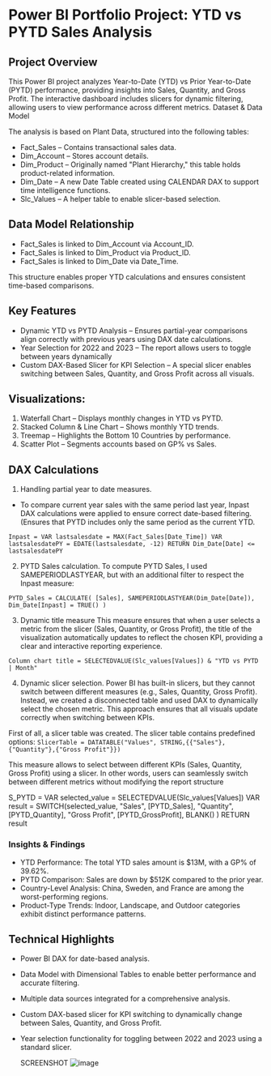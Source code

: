 # Power BI Portfolio Project: YTD vs PYTD Sales Analysis

## Project Overview

This Power BI project analyzes Year-to-Date (YTD) vs Prior Year-to-Date (PYTD) performance, providing insights into Sales, Quantity, and Gross Profit. The interactive dashboard includes slicers for dynamic filtering, allowing users to view performance across different metrics.
Dataset & Data Model

The analysis is based on Plant Data, structured into the following tables:
- Fact_Sales – Contains transactional sales data.
- Dim_Account – Stores account details.
- Dim_Product – Originally named "Plant Hierarchy," this table holds product-related information.
- Dim_Date – A new Date Table created using CALENDAR DAX to support time intelligence functions.
- Slc_Values – A helper table to enable slicer-based selection.

## Data Model Relationship
- Fact_Sales is linked to Dim_Account via Account_ID.
- Fact_Sales is linked to Dim_Product via Product_ID.
- Fact_Sales is linked to Dim_Date via Date_Time.

This structure enables proper YTD calculations and ensures consistent time-based comparisons.

## Key Features
- Dynamic YTD vs PYTD Analysis – Ensures partial-year comparisons align correctly with previous years using DAX date calculations.
- Year Selection for 2022 and 2023 – The report allows users to toggle between years dynamically
- Custom DAX-Based Slicer for KPI Selection – A special slicer enables switching between Sales, Quantity, and Gross Profit across all visuals.
  
## Visualizations:

1. Waterfall Chart – Displays monthly changes in YTD vs PYTD.
2. Stacked Column & Line Chart – Shows monthly YTD trends.
3. Treemap – Highlights the Bottom 10 Countries by performance.
4. Scatter Plot – Segments accounts based on GP% vs Sales.

## DAX Calculations
1. Handling partial year to date measures.
- To compare current year sales with the same period last year, Inpast DAX calculations were applied to ensure correct date-based filtering. (Ensures that PYTD includes only the same period as the current YTD.

```Inpast = VAR lastsalesdate = MAX(Fact_Sales[Date_Time]) VAR lastsalesdatePY = EDATE(lastsalesdate, -12) RETURN Dim_Date[Date] <= lastsalesdatePY```


2. PYTD Sales calculation.
To compute PYTD Sales, I used SAMEPERIODLASTYEAR, but with an additional filter to respect the Inpast measure:

```PYTD_Sales = CALCULATE( [Sales], SAMEPERIODLASTYEAR(Dim_Date[Date]), Dim_Date[Inpast] = TRUE() )```

3. Dynamic title measure 
This measure ensures that when a user selects a metric from the slicer (Sales, Quantity, or Gross Profit), the title of the visualization automatically updates to reflect the chosen KPI, providing a clear and interactive reporting experience.

```Column chart title = SELECTEDVALUE(Slc_values[Values]) & "YTD vs PYTD | Month"```

4. Dynamic slicer selection.
Power BI has built-in slicers, but they cannot switch between different measures (e.g., Sales, Quantity, Gross Profit). Instead, we created a disconnected table and used DAX to dynamically select the chosen metric.
This approach ensures that all visuals update correctly when switching between KPIs. 

First of all, a slicer table was created. The slicer table contains predefined options:
```SlicerTable = DATATABLE("Values", STRING,{{"Sales"},{"Quantity"},{"Gross Profit"}})```

This measure allows to select between different KPIs (Sales, Quantity, Gross Profit) using a slicer. In other words, users can seamlessly switch between different metrics without modifying the report structure

S_PYTD = 
VAR selected_value = SELECTEDVALUE(Slc_values[Values])
VAR result = SWITCH(selected_value,
    "Sales", [PYTD_Sales],
    "Quantity", [PYTD_Quantity],
    "Gross Profit", [PYTD_GrossProfit],
    BLANK()
)
RETURN result

### Insights & Findings
- YTD Performance: The total YTD sales amount is $13M, with a GP% of 39.62%.
- PYTD Comparison: Sales are down by $512K compared to the prior year.
- Country-Level Analysis: China, Sweden, and France are among the worst-performing regions.
- Product-Type Trends: Indoor, Landscape, and Outdoor categories exhibit distinct performance patterns.

## Technical Highlights
- Power BI DAX for date-based analysis.
- Data Model with Dimensional Tables to enable better performance and accurate filtering.
- Multiple data sources integrated for a comprehensive analysis.
- Custom DAX-based slicer for KPI switching to dynamically change between Sales, Quantity, and Gross Profit.
- Year selection functionality for toggling between 2022 and 2023 using a standard slicer.

  SCREENSHOT
![image](https://github.com/user-attachments/assets/86111db5-95aa-49bc-aed1-d3eb33da5a75)
